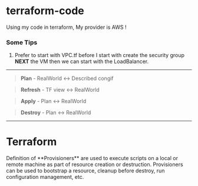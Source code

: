 # terraform-code
Using my code in terraform, My provider is AWS !


<h3> Some Tips </h3>

1) Prefer to start with VPC.tf before I start with create the security group **NEXT** the VM then we can start with the LoadBalancer.
 --- 
> **Plan** - RealWorld :left_right_arrow: Described congif
 
> **Refresh** - TF view :left_right_arrow:	RealWorld

> **Apply** - Plan :left_right_arrow: RealWorld

> **Destroy** - Plan :left_right_arrow: RealWorld

 
---- 

<h1>Terraform</h1>
Definition of **Provisioners** are used to execute scripts on a local or remote machine as part of resource creation or destruction. Provisioners can be used to bootstrap a resource, cleanup before destroy, run configuration management, etc.
 